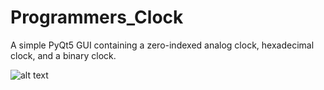 # Programmers_Clock
A simple PyQt5 GUI containing a zero-indexed analog clock, hexadecimal clock, and a binary clock.

![alt text](http://url/to/img.png)
